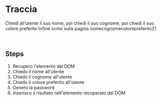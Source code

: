 # Traccia
Chiedi all’utente il suo nome,
poi chiedi il suo cognome,
poi chiedi il suo colore preferito
Infine scrivi sulla pagina nomecognomecolorepreferito21

<br>

## Steps
1. Recupero l'elemento dal DOM
2. Chiedo il nome all'utente
3. Chiedo il cognome all'utente
4. Chiedo il colore preferito all'utente
5. Genero la password
6. Inserisco il risultato nell'elemento recuperato dal DOM